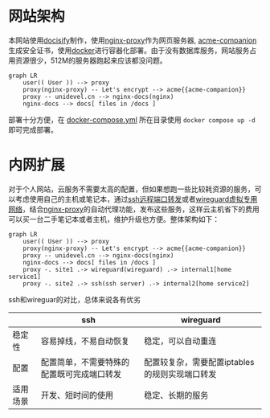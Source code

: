 # 网站架构

本网站使用[docisify](https://docsify.js.org/)制作，使用[nginx-proxy](https://github.com/nginx-proxy/nginx-proxy)作为网页服务器, [acme-companion](https://github.com/nginx-proxy/acme-companion)生成安全证书，使用[docker](https://www.docker.com/)进行容器化部署。由于没有数据库服务，网站服务占用资源很少，512M的服务器跑起来应该都没问题。

```mermaid
graph LR
    user(( User )) --> proxy
    proxy(nginx-proxy) -- Let's encrypt --> acme{{acme-companion}}
    proxy -- unidevel.cn --> nginx-docs(nginx)
    nginx-docs --> docs[ files in /docs ]
```

部署十分方便，在 [docker-compose.yml](https://github.com/unidevel/mysite/blob/main/docker-compose.yaml) 所在目录使用 `docker compose up -d` 即可完成部署。

# 内网扩展

对于个人网站，云服务不需要太高的配置，但如果想跑一些比较耗资源的服务，可以考虑使用自己的主机或笔记本，通过[ssh远程端口转发](https://www.ssh.com/academy/ssh/tunneling-example#remote-forwarding)或者[wireguard虚拟专用网络](https://github.com/linuxserver/docker-wireguard)，结合[nginx-proxy](https://github.com/nginx-proxy/nginx-proxy)的自动代理功能，发布这些服务，这样云主机省下的费用可以买一台二手笔记本或者主机，维护升级也方便。整体架构如下：

```mermaid
graph LR
    user(( User )) --> proxy
    proxy(nginx-proxy) -- Let's encrypt --> acme{{acme-companion}}
    proxy -- unidevel.cn --> nginx-docs(nginx)
    nginx-docs --> docs[ files in /docs ]
    proxy -. site1 .-> wireguard(wireguard) .-> internal1[home service1]
    proxy -. site2 .-> ssh(ssh server) .-> internal2[home service2]
```

ssh和wireguar的对比，总体来说各有优劣

| | ssh | wireguard |
|-|-|-|
|稳定性|容易掉线，不易自动恢复| 稳定，可以自动重连 |
|配置| 配置简单，不需要特殊的配置既可完成端口转发 | 配置较复杂，需要配置iptables的规则实现端口转发|
|适用场景| 开发、短时间的使用 | 稳定、长期的服务 |
